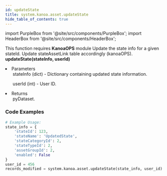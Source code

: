 ```yaml
---
id: updateState
title: system.kanoa.asset.updateState
hide_table_of_contents: true
---
```


import PurpleBox from '@site/src/components/PurpleBox';
import HeaderBox from '@site/src/components/HeaderBox';

<PurpleBox>This function requires <b>KanoaOPS</b> module</PurpleBox>
<HeaderBox header="Description">Update the state info for a given stateId. Update stateAssetLink table accordingly (kanoaOPS).</HeaderBox>
<HeaderBox header="Syntax">
    <b>updateState(stateInfo, userId)</b>
    <li> Parameters <br />
        <ul>stateInfo (dict) - Dictionary containing updated state information.</ul>
        <ul>userId (int) - User ID.</ul>
    </li>
    <li> Returns <br />
        <ul>pyDataset.</ul>
    </li>
</HeaderBox>

### Code Examples

```python
# Example Usage:
state_info = {
    'stateId': 123,
    'stateName': 'UpdatedState',
    'stateCategoryId': 2,
    'stateTypeId': 2,
    'assetGroupId': 2,
    'enabled': False
}
user_id = 456
records_modified = system.kanoa.asset.updateState(state_info, user_id)

